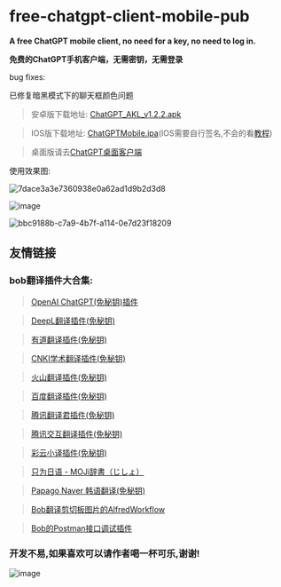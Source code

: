 # free-chatgpt-client-mobile-pub
**A free ChatGPT mobile client, no need for a key, no need to log in.**

**免费的ChatGPT手机客户端，无需密钥，无需登录**

bug fixes:

已修复暗黑模式下的聊天框颜色问题


>安卓版下载地址:
[ChatGPT_AKL_v1.2.2.apk](https://github.com/akl7777777/free-chatgpt-client-mobile-pub/releases/download/v1.2.2/ChatGPTMobile_v1.2.2.apk)

>IOS版下载地址:
[ChatGPTMobile.ipa](https://github.com/akl7777777/free-chatgpt-client-mobile-pub/releases/download/v1.2.2/ChatGPTMobile_v1.2.2.ipa)(IOS需要自行签名,不会的看[教程](https://www.i4.cn/news_detail_38195.html))


>桌面版请去[ChatGPT桌面客户端](https://github.com/akl7777777/free-chatgpt-client-pub)

使用效果图:

![7dace3a3e7360938e0a62ad1d9b2d3d8](https://user-images.githubusercontent.com/84266551/224967044-e28eaf71-4df2-4c58-8dd9-592b01376c05.png)

![image](https://user-images.githubusercontent.com/84266551/225504979-3ad3e9dc-2048-4829-926a-825122451b39.png)


![bbc9188b-c7a9-4b7f-a114-0e7d23f18209](https://user-images.githubusercontent.com/84266551/224617299-2e22454f-4f66-4dcc-8f25-20b5468e68de.jpeg)


## 友情链接

### bob翻译插件大合集:

>[OpenAI ChatGPT(免秘钥)插件](https://github.com/akl7777777/bob-plugin-akl-chatgpt-free-translate)

>[DeepL翻译插件(免秘钥)](https://github.com/akl7777777/bob-plugin-akl-deepl-free-translate)

>[有道翻译插件(免秘钥)](https://github.com/akl7777777/bob-plugin-akl-youdao-free-translate)

>[CNKI学术翻译插件(免秘钥)](https://github.com/akl7777777/bob-plugin-akl-cnki-free-translate)

>[火山翻译插件(免秘钥)](https://github.com/akl7777777/bob-plugin-akl-volcengine-free-translate)

>[百度翻译插件(免秘钥)](https://github.com/akl7777777/bob-plugin-akl-baidu-free-translate)

>[腾讯翻译君插件(免秘钥)](https://github.com/akl7777777/bob-plugin-akl-tencent-free-translate)

>[腾讯交互翻译插件(免秘钥)](https://github.com/akl7777777/bob-plugin-akl-transmart-free-translate)

>[彩云小译插件(免秘钥)](https://github.com/akl7777777/bob-plugin-akl-caiyunxiaoyi-free-translate)

>[只为日语 - MOJi辞書（じしょ）](https://github.com/akl7777777/bob-plugin-akl-mojidict-translate)

>[Papago Naver 韩语翻译(免秘钥)](https://github.com/akl7777777/bob-plugin-akl-papago-free-translate)

>[Bob翻译剪切板图片的AlfredWorkflow](https://github.com/akl7777777/BobTranslateClipboard)

>[Bob的Postman接口调试插件](https://github.com/akl7777777/bob-plugin-akl-postman)



### 开发不易,如果喜欢可以请作者喝一杯可乐,谢谢!




![image](https://user-images.githubusercontent.com/84266551/219829283-3ed1798e-aeed-4174-bbcb-f93bf3008817.png)
